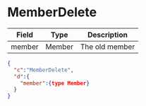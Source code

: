 # MemberDelete

| Field | Type | Description |
| --- | --- | --- |
| member | Member | The old member |

```json
{
  "c":"MemberDelete",
  "d":{
    "member":{type Member}
  }
}
```